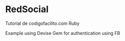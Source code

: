 # RedSocial
Tutorial de codigofacilito.com Ruby

Example using Devise Gem  for authentication using FB

